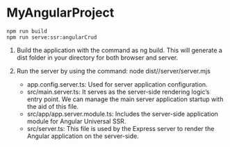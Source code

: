 # MyAngularProject

```
npm run build
npm run serve:ssr:angularCrud
```

1. Build the application with the command as ng build. This will generate a dist folder in your directory for both browser and server. 
2. Run the server by using the command: node dist/<your-ssr-aap-name>/server/server.mjs

    -   app.config.server.ts: Used for server application configuration.
    -   src/main.server.ts: It serves as the server-side rendering logic’s entry point. We can manage the main server application startup with the aid of this file.
    -   src/app/app.server.module.ts: Includes the server-side application module for Angular Universal SSR.
    -   src/server.ts: This file is used by the Express server to render the Angular application on the server-side.